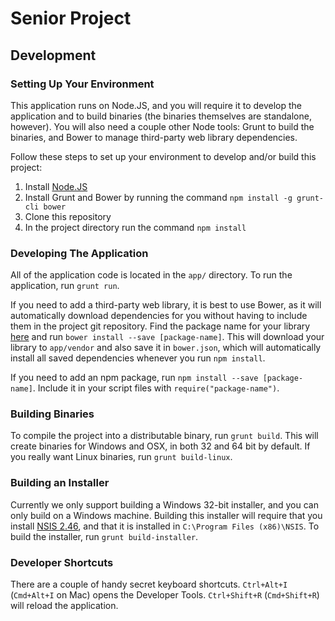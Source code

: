 # Senior Project

## Development

### Setting Up Your Environment

This application runs on Node.JS, and you will require it to develop the application and to build binaries (the binaries themselves are standalone, however). You will also need a couple other Node tools: Grunt to build the binaries, and Bower to manage third-party web library dependencies.

Follow these steps to set up your environment to develop and/or build this project:

1. Install [Node.JS](http://nodejs.org/download/)
2. Install Grunt and Bower by running the command `npm install -g grunt-cli bower`
3. Clone this repository
4. In the project directory run the command `npm install`

### Developing The Application

All of the application code is located in the `app/` directory. To run the application, run `grunt run`.

If you need to add a third-party web library, it is best to use Bower, as it will automatically download dependencies for you without having to include them in the project git repository. Find the package name for your library [here](http://bower.io/search/) and run `bower install --save [package-name]`. This will download your library to `app/vendor` and also save it in `bower.json`, which will automatically install all saved dependencies whenever you run `npm install`.

If you need to add an npm package, run `npm install --save [package-name]`. Include it in your script files with `require("package-name")`.

### Building Binaries

To compile the project into a distributable binary, run `grunt build`. This will create binaries for Windows and OSX, in both 32 and 64 bit by default. If you really want Linux binaries, run `grunt build-linux`.

### Building an Installer

Currently we only support building a Windows 32-bit installer, and you can only build on a Windows machine. Building this installer will require that you install [NSIS 2.46](http://nsis.sourceforge.net/Download), and that it is installed in `C:\Program Files (x86)\NSIS`. To build the installer, run `grunt build-installer`.

### Developer Shortcuts

There are a couple of handy secret keyboard shortcuts. `Ctrl+Alt+I` (`Cmd+Alt+I` on Mac) opens the Developer Tools. `Ctrl+Shift+R` (`Cmd+Shift+R`) will reload the application.
